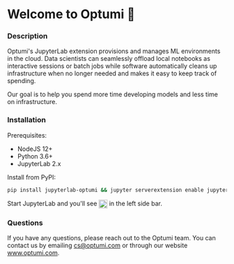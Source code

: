 # **Welcome to Optumi 👋**

### Description

Optumi's JupyterLab extension provisions and manages ML environments in the cloud. Data scientists can seamlessly offload local notebooks as interactive sessions or batch jobs while software automatically cleans up infrastructure when no longer needed and makes it easy to keep track of spending.

Our goal is to help you spend more time developing models and less time on infrastructure.

### Installation

Prerequisites:

- NodeJS 12+
- Python 3.6+
- JupyterLab 2.x

Install from PyPI:

```bash
pip install jupyterlab-optumi && jupyter serverextension enable jupyterlab-optumi.OptumiHandler && jupyter lab build
```

Start JupyterLab and you'll see  <img src="https://drive.google.com/uc?export=view&id=1Cf7_RCL8LLxFFp9ByfZB9-5-SRPghMNB" width="20" height="20" style="vertical-align:middle;"> in the left side bar.

### Questions

If you have any questions, please reach out to the Optumi team. You can contact us by emailing cs@optumi.com or through our website www.optumi.com.

